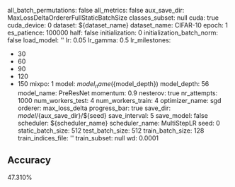 all_batch_permutations: false
all_metrics: false
aux_save_dir: MaxLossDeltaOrdererFullStaticBatchSize
classes_subset: null
cuda: true
cuda_device: 0
dataset: ${dataset_name}
dataset_name: CIFAR-10
epoch: 1
es_patience: 100000
half: false
initialization: 0
initialization_batch_norm: false
load_model: ''
lr: 0.05
lr_gamma: 0.5
lr_milestones:
- 30
- 60
- 90
- 120
- 150
mixpo: 1
model: ${model_name}(${model_depth})
model_depth: 56
model_name: PreResNet
momentum: 0.9
nesterov: true
nr_attempts: 1000
num_workers_test: 4
num_workers_train: 4
optimizer_name: sgd
orderer: max_loss_delta
progress_bar: true
save_dir: ${model}/${aux_save_dir}/${seed}
save_interval: 5
save_model: false
scheduler: ${scheduler_name}
scheduler_name: MultiStepLR
seed: 0
static_batch_size: 512
test_batch_size: 512
train_batch_size: 128
train_indices_file: ''
train_subset: null
wd: 0.0001

## Accuracy
 47.310%